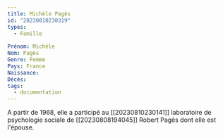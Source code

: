 ```yaml
---
title: Michèle Pagès 
id: "20230810230319"
types:
  - Famille
 
Prénom: Michèle
Nom: Pagès
Genre: Femme
Pays: France
Naissance: 
Décès: 
tags:
  - documentation
---
```


A partir de 1968, elle a participé au [[20230810230141]] laboratoire de psychologie sociale de [[20230808194045]] Robert Pagès  dont elle est l'épouse. 